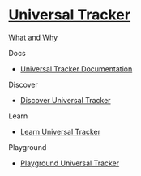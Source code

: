 # [Universal Tracker]()

[What and Why]()

Docs

 - [Universal Tracker Documentation](https://doc.sitecore.com/en/developers/93/sitecore-experience-platform/universal-tracker.html)

Discover

 - [Discover Universal Tracker]()

Learn

 - [Learn Universal Tracker]()

Playground

 - [Playground Universal Tracker]()